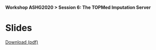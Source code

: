 **Workshop ASHG2020 > Session 6: The TOPMed Imputation Server**

# Slides

[Download (pdf)](https://github.com/lukfor/imputationserver-ashg20/raw/main/slides/Section_6_MIS%20workshop%202020.pdf)
